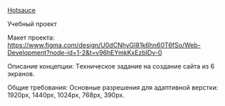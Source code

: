 [Hotsauce](https://nataliiaoliinyk-gi.github.io/hotsauce-site/)


Учебный проект

Макет проекта:
https://www.figma.com/design/U0dCNhyGI81k6hn60T6fSo/Web-Development?node-id=1-2&t=v96hEYmkKxEzbIDv-0

Описание концепции:
Tехническое задание на создание сайта из 6 экранов.

Общие требования:
Основные разрешения для адаптивной верстки: 1920px, 1440px, 1024px, 768px, 390px.

